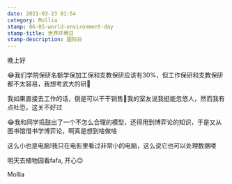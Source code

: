 ```yaml
---
date: 2021-03-23 01:54
category: Mollia
stamp: 06-05-world-environment-day
stamp-title: 世界环境日
stamp-description: 国际日
---
```


<p>
晚上好

😂我们学院保研名额学保加工保和支教保研应该有30%，但工作保研和支教保研都不太容易，我想考武大的研🤨

我如果直接去工作的话，倒是可以干干销售🤣我的室友说我挺能忽悠人，然而我有点社恐，这关不好过

😂我和同学捣鼓出了一个不怎么合理的模型，还得用到博弈论的知识，于是又从图书馆借书学博弈论，啊真是想到啥做啥

这么小也是电脑!我只在电影里看过非常小的电脑，这么说它也可以处理数据喽

明天去植物园看fafa, 开心😊

Mollia
</p>